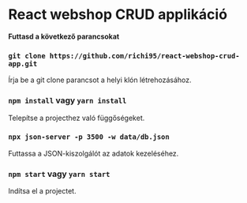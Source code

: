 # React webshop CRUD applikáció

**Futtasd a következő parancsokat**

### `git clone https://github.com/richi95/react-webshop-crud-app.git`

Írja be a git clone parancsot a helyi klón létrehozásához.

### `npm install` vagy `yarn install`

Telepítse a projecthez való függőségeket.
### `npx json-server -p 3500 -w data/db.json`

Futtassa a JSON-kiszolgálót az adatok kezeléséhez.

### `npm start` vagy `yarn start`

Indítsa el a projectet.
